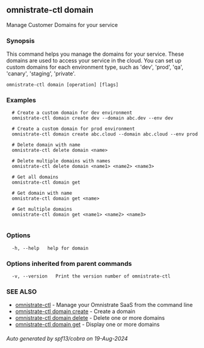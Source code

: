 ## omnistrate-ctl domain

Manage Customer Domains for your service

### Synopsis

This command helps you manage the domains for your service.
These domains are used to access your service in the cloud. You can set up custom domains for each environment type, such as 'dev', 'prod', 'qa', 'canary', 'staging', 'private'.

```
omnistrate-ctl domain [operation] [flags]
```

### Examples

```
  # Create a custom domain for dev environment
  omnistrate-ctl domain create dev --domain abc.dev --env dev

  # Create a custom domain for prod environment
  omnistrate-ctl domain create abc.cloud --domain abc.cloud --env prod

  # Delete domain with name
  omnistrate-ctl delete domain <name>

  # Delete multiple domains with names
  omnistrate-ctl delete domain <name1> <name2> <name3>

  # Get all domains
  omnistrate-ctl domain get

  # Get domain with name
  omnistrate-ctl domain get <name>

  # Get multiple domains
  omnistrate-ctl domain get <name1> <name2> <name3>


```

### Options

```
  -h, --help   help for domain
```

### Options inherited from parent commands

```
  -v, --version   Print the version number of omnistrate-ctl
```

### SEE ALSO

* [omnistrate-ctl](omnistrate-ctl.md)	 - Manage your Omnistrate SaaS from the command line
* [omnistrate-ctl domain create](omnistrate-ctl_domain_create.md)	 - Create a domain
* [omnistrate-ctl domain delete](omnistrate-ctl_domain_delete.md)	 - Delete one or more domains
* [omnistrate-ctl domain get](omnistrate-ctl_domain_get.md)	 - Display one or more domains

###### Auto generated by spf13/cobra on 19-Aug-2024
